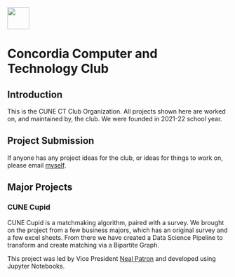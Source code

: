 
<img src="https://img.search.brave.com/atxrHO9LdQXlbWhOkVQbMgrLeKOpSF7S-OPAC1nFuJY/rs:fit:400:400:1/g:ce/aHR0cHM6Ly9kMnE3/OWl1N3k3NDhqei5j/bG91ZGZyb250Lm5l/dC9zL19zcXVhcmVs/b2dvLzg1NjU3OTNi/MDljZTNhOTk0OWI3/OWI4NDZiNjdlOGFi" width=50>

# Concordia Computer and Technology Club

## Introduction
This is the CUNE CT Club Organization. All projects shown here are worked on, and maintained by, the club. We were founded in 2021-22 school year.

## Project Submission
If anyone has any project ideas for the club, or ideas for things to work on, please email [myself](mailto:ian.kollipara@cune.org).

## Major Projects

### CUNE Cupid

CUNE Cupid is a matchmaking algorithm, paired with a survey. We brought on the project from a few business majors, which has an original survey and a few excel sheets. From there we have created a Data Science Pipeline to transform and create matching via a Bipartite Graph. 

This project was led by Vice President [Neal Patron](https://github.com/nealpatron) and developed using Jupyter Notebooks.


<!--

**Here are some ideas to get you started:**

🙋‍♀️ A short introduction - what is your organization all about?
🌈 Contribution guidelines - how can the community get involved?
👩‍💻 Useful resources - where can the community find your docs? Is there anything else the community should know?
🍿 Fun facts - what does your team eat for breakfast?
🧙 Remember, you can do mighty things with the power of [Markdown](https://docs.github.com/github/writing-on-github/getting-started-with-writing-and-formatting-on-github/basic-writing-and-formatting-syntax)
-->
